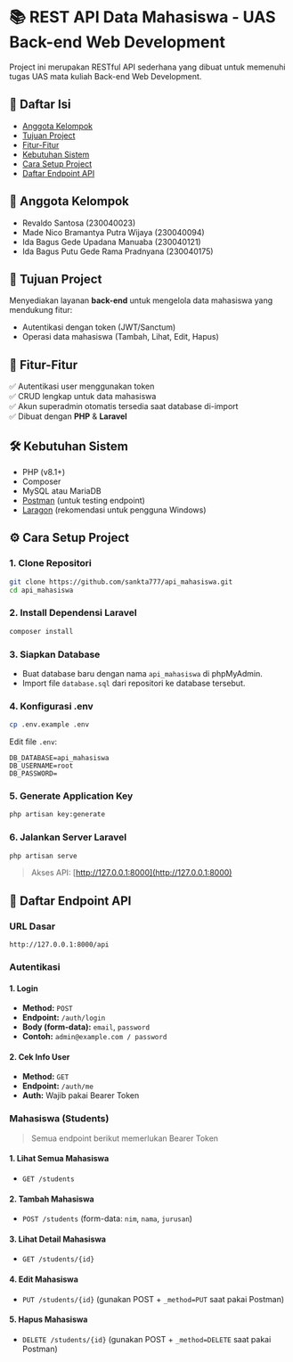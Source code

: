 # 📚 REST API Data Mahasiswa - UAS Back-end Web Development

Project ini merupakan RESTful API sederhana yang dibuat untuk memenuhi tugas UAS mata kuliah Back-end Web Development.

## 🔗 Daftar Isi

-   [Anggota Kelompok](#anggota-kelompok)
-   [Tujuan Project](#tujuan-project)
-   [Fitur-Fitur](#fitur-fitur)
-   [Kebutuhan Sistem](#kebutuhan-sistem)
-   [Cara Setup Project](#cara-setup-project)
-   [Daftar Endpoint API](#daftar-endpoint-api)

## 👥 Anggota Kelompok

-   Revaldo Santosa (230040023)
-   Made Nico Bramantya Putra Wijaya (230040094)
-   Ida Bagus Gede Upadana Manuaba (230040121)
-   Ida Bagus Putu Gede Rama Pradnyana (230040175)

## 🎯 Tujuan Project

Menyediakan layanan **back-end** untuk mengelola data mahasiswa yang mendukung fitur:

-   Autentikasi dengan token (JWT/Sanctum)
-   Operasi data mahasiswa (Tambah, Lihat, Edit, Hapus)

## 🚀 Fitur-Fitur

✅ Autentikasi user menggunakan token  
✅ CRUD lengkap untuk data mahasiswa  
✅ Akun superadmin otomatis tersedia saat database di-import  
✅ Dibuat dengan **PHP** & **Laravel**

## 🛠️ Kebutuhan Sistem

-   PHP (v8.1+)
-   Composer
-   MySQL atau MariaDB
-   [Postman](https://www.postman.com/) (untuk testing endpoint)
-   [Laragon](https://laragon.org/) (rekomendasi untuk pengguna Windows)

## ⚙️ Cara Setup Project

### 1. Clone Repositori

```bash
git clone https://github.com/sankta777/api_mahasiswa.git
cd api_mahasiswa
```

### 2. Install Dependensi Laravel

```bash
composer install
```

### 3. Siapkan Database

-   Buat database baru dengan nama `api_mahasiswa` di phpMyAdmin.
-   Import file `database.sql` dari repositori ke database tersebut.

### 4. Konfigurasi .env

```bash
cp .env.example .env
```

Edit file `.env`:

```
DB_DATABASE=api_mahasiswa
DB_USERNAME=root
DB_PASSWORD=
```

### 5. Generate Application Key

```bash
php artisan key:generate
```

### 6. Jalankan Server Laravel

```bash
php artisan serve
```

> Akses API: [http://127.0.0.1:8000](http://127.0.0.1:8000)

## 🔐 Daftar Endpoint API

### URL Dasar

```
http://127.0.0.1:8000/api
```

### Autentikasi

#### 1. Login

-   **Method:** `POST`
-   **Endpoint:** `/auth/login`
-   **Body (form-data):** `email`, `password`
-   **Contoh:** `admin@example.com / password`

#### 2. Cek Info User

-   **Method:** `GET`
-   **Endpoint:** `/auth/me`
-   **Auth:** Wajib pakai Bearer Token

### Mahasiswa (Students)

> Semua endpoint berikut memerlukan Bearer Token

#### 1. Lihat Semua Mahasiswa

-   `GET /students`

#### 2. Tambah Mahasiswa

-   `POST /students` (form-data: `nim`, `nama`, `jurusan`)

#### 3. Lihat Detail Mahasiswa

-   `GET /students/{id}`

#### 4. Edit Mahasiswa

-   `PUT /students/{id}` (gunakan POST + `_method=PUT` saat pakai Postman)

#### 5. Hapus Mahasiswa

-   `DELETE /students/{id}` (gunakan POST + `_method=DELETE` saat pakai Postman)

